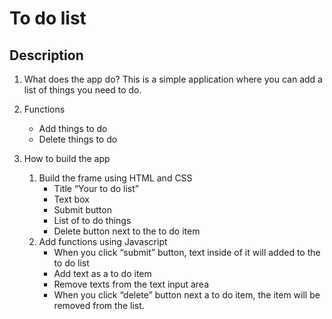 # To do list  
  
## Description
1. What does the app do?
This is a simple application where you can add a list of things you need to do.

2. Functions
    * Add things to do
    * Delete things to do
3. How to build the app
    1. Build the frame using HTML and CSS
        * Title “Your to do list”
        * Text box
        * Submit button
        * List of to do things
        * Delete button next to the to do item
    2. Add functions using Javascript
        * When you click “submit” button, text inside of it will added to the to do list
        * Add text as a to do item
        * Remove texts from the text input area
        * When you click “delete” button next a to do item, the item will be removed from the list.

